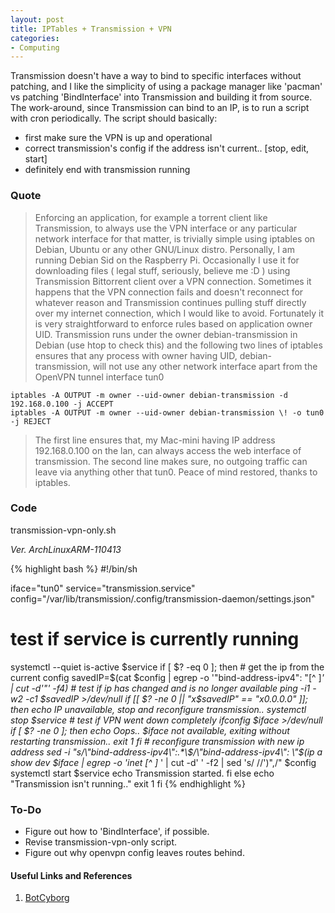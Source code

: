 ```yaml
---
layout: post
title: IPTables + Transmission + VPN
categories: 
- Computing
---
```

Transmission doesn't have a way to bind to specific interfaces without patching, and I like the simplicity of using a package manager like 'pacman' vs patching 'BindInterface' into Transmission and building it from source. The work-around, since Transmission can bind to an IP, is to run a script with cron periodically. 
The script should basically:

- first make sure the VPN is up and operational
- correct transmission's config if the address isn't current.. [stop, edit, start]
- definitely end with transmission running

### Quote
> Enforcing an application, for example a torrent client like Transmission, to always use the VPN interface or any particular network interface for that matter, is trivially simple using iptables on Debian, Ubuntu or any other GNU/Linux distro.
> Personally, I am running Debian Sid on the Raspberry Pi. Occasionally I use it for downloading files ( legal stuff, seriously, believe me :D  ) using Transmission Bittorrent client over a VPN connection. Sometimes it happens that the VPN connection fails and doesn't reconnect for whatever reason and Transmission continues pulling stuff directly over my internet connection, which I would like to avoid. Fortunately it is very straightforward to enforce rules based on application owner UID. Transmission runs under the owner debian-transmission in Debian (use htop to check this) and the following two lines of iptables ensures that any process with owner having UID, debian-transmission, will not use any other network interface apart from the OpenVPN tunnel interface tun0

    iptables -A OUTPUT -m owner --uid-owner debian-transmission -d 192.168.0.100 -j ACCEPT
    iptables -A OUTPUT -m owner --uid-owner debian-transmission \! -o tun0 -j REJECT

> The first line ensures that, my Mac-mini having IP address 192.168.0.100 on the lan, can always access the web interface of transmission. The second line makes sure, no outgoing traffic can leave via anything other that tun0. 
> Peace of mind restored, thanks to iptables.

### Code
transmission-vpn-only.sh

*Ver. ArchLinuxARM-110413*

{% highlight bash %}
#!/bin/sh

iface="tun0"
service="transmission.service"
config="/var/lib/transmission/.config/transmission-daemon/settings.json"

# test if service is currently running
systemctl --quiet is-active $service
if [ $? -eq 0 ]; then
    # get the ip from the current config
    savedIP=$(cat $config | egrep -o '\"bind-address-ipv4\": \"[^ ]*' | cut -d'"' -f4)
    # test if ip has changed and is no longer available
    ping -i1 -w2 -c1 $savedIP >/dev/null
    if [[ $? -ne 0 || "x$savedIP" == "x0.0.0.0" ]]; then
        echo IP unavailable, stop and reconfigure transmission..
        systemctl stop $service
        # test if VPN went down completely
        ifconfig $iface >/dev/null
        if [ $? -ne 0 ]; then
            echo Oops.. $iface not available, exiting without restarting transmission..
            exit 1
        fi
        # reconfigure transmission with new ip address
        sed -i "s/\"bind-address-ipv4\":.*\$/\"bind-address-ipv4\": \"$(ip a show dev $iface | egrep -o 'inet [^ ]* ' | cut -d' ' -f2 | sed 's/ //')\",/" $config
        systemctl start $service
        echo Transmission started.
    fi
else
    echo "Transmission isn't running.."
    exit 1
fi
{% endhighlight %}

### To-Do
- Figure out how to 'BindInterface', if possible.
- Revise transmission-vpn-only script.
- Figure out why openvpn config leaves routes behind.

#### Useful Links and References
1. [BotCyborg](http://www.botcyb.org/2012/11/force-application-to-use-vpn-using.html "BotCyborg")

